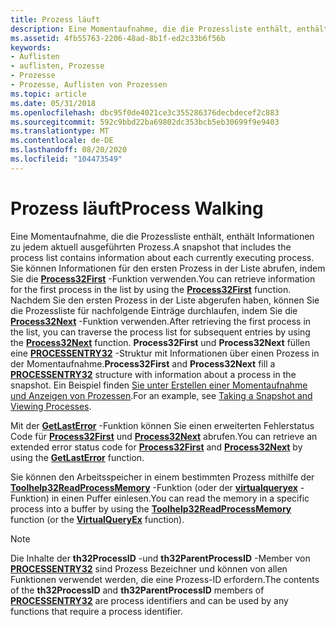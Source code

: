 ```yaml
---
title: Prozess läuft
description: Eine Momentaufnahme, die die Prozessliste enthält, enthält Informationen zu jedem aktuell ausgeführten Prozess.
ms.assetid: 4fb55763-2206-48ad-8b1f-ed2c33b6f56b
keywords:
- Auflisten
- auflisten, Prozesse
- Prozesse
- Prozesse, Auflisten von Prozessen
ms.topic: article
ms.date: 05/31/2018
ms.openlocfilehash: dbc95f0de4021ce3c355286376decbdecef2c883
ms.sourcegitcommit: 592c9bbd22ba69802dc353bcb5eb30699f9e9403
ms.translationtype: MT
ms.contentlocale: de-DE
ms.lasthandoff: 08/20/2020
ms.locfileid: "104473549"
---
```

# <a name="process-walking"></a><span data-ttu-id="00874-107">Prozess läuft</span><span class="sxs-lookup"><span data-stu-id="00874-107">Process Walking</span></span>

<span data-ttu-id="00874-108">Eine Momentaufnahme, die die Prozessliste enthält, enthält Informationen zu jedem aktuell ausgeführten Prozess.</span><span class="sxs-lookup"><span data-stu-id="00874-108">A snapshot that includes the process list contains information about each currently executing process.</span></span> <span data-ttu-id="00874-109">Sie können Informationen für den ersten Prozess in der Liste abrufen, indem Sie die [**Process32First**](/windows/desktop/api/TlHelp32/nf-tlhelp32-process32first) -Funktion verwenden.</span><span class="sxs-lookup"><span data-stu-id="00874-109">You can retrieve information for the first process in the list by using the [**Process32First**](/windows/desktop/api/TlHelp32/nf-tlhelp32-process32first) function.</span></span> <span data-ttu-id="00874-110">Nachdem Sie den ersten Prozess in der Liste abgerufen haben, können Sie die Prozessliste für nachfolgende Einträge durchlaufen, indem Sie die [**Process32Next**](/windows/desktop/api/TlHelp32/nf-tlhelp32-process32next) -Funktion verwenden.</span><span class="sxs-lookup"><span data-stu-id="00874-110">After retrieving the first process in the list, you can traverse the process list for subsequent entries by using the [**Process32Next**](/windows/desktop/api/TlHelp32/nf-tlhelp32-process32next) function.</span></span> <span data-ttu-id="00874-111">**Process32First** und **Process32Next** füllen eine [**PROCESSENTRY32**](/windows/win32/api/tlhelp32/ns-tlhelp32-processentry32) -Struktur mit Informationen über einen Prozess in der Momentaufnahme.</span><span class="sxs-lookup"><span data-stu-id="00874-111">**Process32First** and **Process32Next** fill a [**PROCESSENTRY32**](/windows/win32/api/tlhelp32/ns-tlhelp32-processentry32) structure with information about a process in the snapshot.</span></span> <span data-ttu-id="00874-112">Ein Beispiel finden [Sie unter Erstellen einer Momentaufnahme und Anzeigen von Prozessen](taking-a-snapshot-and-viewing-processes.md).</span><span class="sxs-lookup"><span data-stu-id="00874-112">For an example, see [Taking a Snapshot and Viewing Processes](taking-a-snapshot-and-viewing-processes.md).</span></span>

<span data-ttu-id="00874-113">Mit der [**GetLastError**](/windows/desktop/api/errhandlingapi/nf-errhandlingapi-getlasterror) -Funktion können Sie einen erweiterten Fehlerstatus Code für [**Process32First**](/windows/desktop/api/TlHelp32/nf-tlhelp32-process32first) und [**Process32Next**](/windows/desktop/api/TlHelp32/nf-tlhelp32-process32next) abrufen.</span><span class="sxs-lookup"><span data-stu-id="00874-113">You can retrieve an extended error status code for [**Process32First**](/windows/desktop/api/TlHelp32/nf-tlhelp32-process32first) and [**Process32Next**](/windows/desktop/api/TlHelp32/nf-tlhelp32-process32next) by using the [**GetLastError**](/windows/desktop/api/errhandlingapi/nf-errhandlingapi-getlasterror) function.</span></span>

<span data-ttu-id="00874-114">Sie können den Arbeitsspeicher in einem bestimmten Prozess mithilfe der [**Toolhelp32ReadProcessMemory**](/windows/desktop/api/TlHelp32/nf-tlhelp32-toolhelp32readprocessmemory) -Funktion (oder der [**virtualqueryex**](/windows/desktop/api/memoryapi/nf-memoryapi-virtualqueryex) -Funktion) in einen Puffer einlesen.</span><span class="sxs-lookup"><span data-stu-id="00874-114">You can read the memory in a specific process into a buffer by using the [**Toolhelp32ReadProcessMemory**](/windows/desktop/api/TlHelp32/nf-tlhelp32-toolhelp32readprocessmemory) function (or the [**VirtualQueryEx**](/windows/desktop/api/memoryapi/nf-memoryapi-virtualqueryex) function).</span></span>

> [!Note]  
> <span data-ttu-id="00874-115">Die Inhalte der **th32ProcessID** -und **th32ParentProcessID** -Member von [**PROCESSENTRY32**](/windows/win32/api/tlhelp32/ns-tlhelp32-processentry32) sind Prozess Bezeichner und können von allen Funktionen verwendet werden, die eine Prozess-ID erfordern.</span><span class="sxs-lookup"><span data-stu-id="00874-115">The contents of the **th32ProcessID** and **th32ParentProcessID** members of [**PROCESSENTRY32**](/windows/win32/api/tlhelp32/ns-tlhelp32-processentry32) are process identifiers and can be used by any functions that require a process identifier.</span></span>

 

 

 